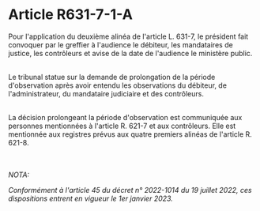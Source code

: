 # Article R631-7-1-A

<p>Pour l'application du deuxième alinéa de l'article L. 631-7, le président fait convoquer par le greffier à l'audience le débiteur, les mandataires de justice, les contrôleurs et avise de la date de l'audience le ministère public.<br/><br/>

Le tribunal statue sur la demande de prolongation de la période d'observation après avoir entendu les observations du débiteur, de l'administrateur, du mandataire judiciaire et des contrôleurs.<br/><br/>

La décision prolongeant la période d'observation est communiquée aux personnes mentionnées à l'article R. 621-7 et aux contrôleurs. Elle est mentionnée aux registres prévus aux quatre premiers alinéas de l'article R. 621-8.</p><br/><br/><i>NOTA:<p>Conformément à l'article 45 du décret n° 2022-1014 du 19 juillet 2022, ces dispositions entrent en vigueur le 1er janvier 2023.</p></i>